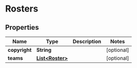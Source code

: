 

# Rosters


## Properties

| Name | Type | Description | Notes |
|------------ | ------------- | ------------- | -------------|
|**copyright** | **String** |  |  [optional] |
|**teams** | [**List&lt;Roster&gt;**](Roster.md) |  |  [optional] |



